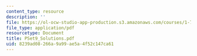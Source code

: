 ```yaml
---
content_type: resource
description: ''
file: https://ol-ocw-studio-app-production.s3.amazonaws.com/courses/1-725j-chemicals-in-the-environment-fate-and-transport-fall-2004/8239ad08266a9a99ae5a4f52c147ca61_PSet9_Solutions.pdf
file_type: application/pdf
resourcetype: Document
title: PSet9_Solutions.pdf
uid: 8239ad08-266a-9a99-ae5a-4f52c147ca61
---
```


